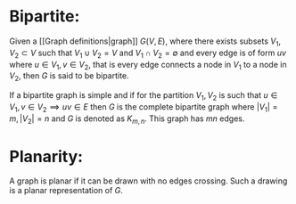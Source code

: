 
# Bipartite:

Given a [[Graph definitions|graph]] $G(V,E)$, where there exists subsets $V_1,V_2\subset V$ such that $V_1\cup V_2=V$ and $V_1\cap V_2=\emptyset$ and every edge is of form $uv$ where $u\in V_1,v\in V_2$, that is every edge connects a node in $V_1$ to a node in $V_2$, then $G$ is said to be bipartite.

If a bipartite graph is simple and if for the partition $V_1,V_2$ is such that $u\in V_1,v\in V_2\implies uv\in E$ then $G$ is the complete bipartite graph where $|V_1|=m,|V_2|=n$ and $G$ is denoted as $K_{m,n}$. This graph has $mn$ edges.

# Planarity:

A graph is planar if it can be drawn with no edges crossing. Such a drawing is a planar representation of $G$.
